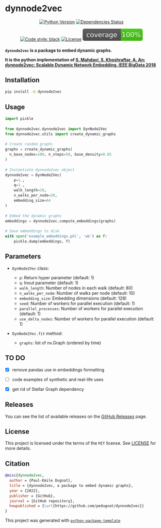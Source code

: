 # dynnode2vec

<div align="center">

[![Python Version](https://img.shields.io/pypi/pyversions/dynnode2vec.svg)](https://pypi.org/project/dynnode2vec/)
[![Dependencies Status](https://img.shields.io/badge/dependencies-up%20to%20date-brightgreen.svg)](https://github.com/pedugnat/dynnode2vec/pulls?utf8=%E2%9C%93&q=is%3Apr%20author%3Aapp%2Fdependabot)

[![Code style: black](https://img.shields.io/badge/code%20style-black-000000.svg)](https://github.com/psf/black)
[![License](https://img.shields.io/badge/license-MIT-green)](./LICENSE)
![Coverage Report](assets/images/coverage.svg)

</div>

<h4>

`dynnode2vec` is a package to embed dynamic graphs. 

It is the python implementation of [S. Mahdavi, S. Khoshraftar, A. An: dynnode2vec: Scalable Dynamic Network Embedding. IEEE BigData 2018](http://www.cs.yorku.ca/~aan/research/paper/dynnode2vec.pdf)

</h4>

## Installation

```bash
pip install -U dynnode2vec
```

## Usage

```python
import pickle

from dynnode2vec.dynnode2vec import DynNode2Vec
from dynnode2vec.utils import create_dynamic_graphs

# Create random graphs
graphs = create_dynamic_graphs(
  n_base_nodes=100, n_steps=50, base_density=0.05
)

# Instantiate dynnode2vec object
dynnode2vec = DynNode2Vec(
    p=1., 
    q=1., 
    walk_length=10, 
    n_walks_per_node=20, 
    embedding_size=64
)

# Embed the dynamic graphs
embeddings = dynnode2vec.compute_embeddings(graphs)

# Save embeddings to disk
with open('example_embeddings.pkl', 'wb') as f:
    pickle.dump(embeddings, f)
```

## Parameters
- `DynNode2Vec` class:
  - `p`: Return hyper parameter (default: 1)
  - `q`: Inout parameter (default: 1)
  - `walk_length`: Number of nodes in each walk (default: 80)
  - `n_walks_per_node`: Number of walks per node (default: 10)
  - `embedding_size`: Embedding dimensions (default: 128)
  - `seed`: Number of workers for parallel execution (default: 1)
  - `parallel_processes`: Number of workers for parallel execution (default: 1)
  - `use_delta_nodes`: Number of workers for parallel execution (default: 1)

- `DynNode2Vec.fit` method:
  - `graphs`: list of nx.Graph (ordered by time)

## TO DO 
- [x] remove pandas use in embeddings formatting
- [ ] code examples of synthetic and real-life uses
- [x] get rid of Stellar Graph dependency


## Releases

You can see the list of available releases on the [GitHub Releases](https://github.com/pedugnat/dynnode2vec/releases) page.

## License

This project is licensed under the terms of the `MIT` license. See [LICENSE](https://github.com/pedugnat/dynnode2vec/blob/master/LICENSE) for more details.

## Citation

```bibtex
@misc{dynnode2vec,
  author = {Paul-Emile Dugnat},
  title = {dynnode2vec, a package to embed dynamic graphs},
  year = {2022},
  publisher = {GitHub},
  journal = {GitHub repository},
  howpublished = {\url{https://github.com/pedugnat/dynnode2vec}}
}
```

This project was generated with [`python-package-template`](https://github.com/TezRomacH/python-package-template)
